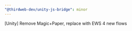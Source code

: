```yaml
---
"@thirdweb-dev/unity-js-bridge": minor
---
```


[Unity] Remove Magic+Paper, replace with EWS 4 new flows
